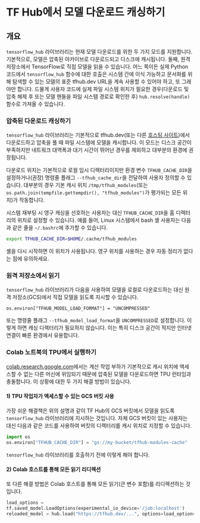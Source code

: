 <!--* freshness: { owner: 'wgierke' reviewed: '2021-01-28' } *-->

# TF Hub에서 모델 다운로드 캐싱하기

## 개요

`tensorflow_hub` 라이브러리는 현재 모델 다운로드를 위한 두 가지 모드를 지원합니다. 기본적으로, 모델은 압축된 아카이브로 다운로드되고 디스크에 캐시됩니다. 둘째, 원격 저장소에서 TensorFlow로 직접 모델을 읽을 수 있습니다. 어느 쪽이든 실제 Python 코드에서 `tensorflow_hub` 함수에 대한 호출은 시스템 간에 이식 가능하고 문서화를 위해 탐색할 수 있는 모델의 표준 tfhub.dev URL을 계속 사용할 수 있어야 하고, 또 그래야만 합니다. 드물게 사용자 코드에 실제 파일 시스템 위치가 필요한 경우(다운로드 및 압축 해제 후 또는 모델 핸들을 파일 시스템 경로로 확인한 후) `hub.resolve(handle)` 함수로 가져올 수 있습니다.

### 압축된 다운로드 캐싱하기

`tensorflow_hub` 라이브러리는 기본적으로 tfhub.dev(또는 다른 [호스팅 사이트](hosting.md))에서 다운로드하고 압축을 풀 때 파일 시스템에 모델을 캐시합니다. 이 모드는 디스크 공간이 부족하지만 네트워크 대역폭과 대기 시간이 뛰어난 경우를 제외하고 대부분의 환경에 권장됩니다.

다운로드 위치는 기본적으로 로컬 임시 디렉터리이지만 환경 변수 `TFHUB_CACHE_DIR`을 설정하거나(권장) 명령줄 플래그 `--tfhub_cache_dir`을 전달하여 사용자 정의할 수 있습니다. 대부분의 경우 기본 캐시 위치 `/tmp/tfhub_modules`(또는 `os.path.join(tempfile.gettempdir(), "tfhub_modules")`가 평가되는 모든 위치)가 작동합니다.

시스템 재부팅 시 영구 캐싱을 선호하는 사용자는 대신 `TFHUB_CACHE_DIR`을 홈 디렉터리의 위치로 설정할 수 있습니다. 예를 들어, Linux 시스템에서 bash 셸 사용자는 다음과 같은 줄을 `~/.bashrc`에 추가할 수 있습니다.

```bash
export TFHUB_CACHE_DIR=$HOME/.cache/tfhub_modules
```

셸을 다시 시작하면 이 위치가 사용됩니다. 영구 위치를 사용하는 경우 자동 정리가 없다는 점에 유의하세요.

### 원격 저장소에서 읽기

`tensorflow_hub` 라이브러리가 다음을 사용하여 모델을 로컬로 다운로드하는 대신 원격 저장소(GCS)에서 직접 모델을 읽도록 지시할 수 있습니다.

```shell
os.environ["TFHUB_MODEL_LOAD_FORMAT"] = "UNCOMPRESSED"
```

또는 명령줄 플래그 `--tfhub_model_load_format`을 `UNCOMPRESSED`로 설정합니다. 이렇게 하면 캐싱 디렉터리가 필요하지 않습니다. 이는 특히 디스크 공간이 적지만 인터넷 연결이 빠른 환경에서 유용합니다.

### Colab 노트북의 TPU에서 실행하기

[colab.research.google.com](https://colab.research.google.com)에서는 계산 작업 부하가 기본적으로 캐시 위치에 액세스할 수 없는 다른 머신에 위임되기 때문에 압축된 모델을 다운로드하면 TPU 런타임과 충돌합니다. 이 상황에 대한 두 가지 해결 방법이 있습니다.

#### 1) TPU 작업자가 액세스할 수 있는 GCS 버킷 사용

가장 쉬운 해결책은 위의 설명과 같이 TF Hub의 GCS 버킷에서 모델을 읽도록 `tensorflow_hub` 라이브러리에 지시하는 것입니다. 자체 GCS 버킷이 있는 사용자는 대신 다음과 같은 코드를 사용하여 버킷의 디렉터리를 캐시 위치로 지정할 수 있습니다.

```python
import os
os.environ["TFHUB_CACHE_DIR"] = "gs://my-bucket/tfhub-modules-cache"
```

`tensorflow_hub` 라이브러리를 호출하기 전에 이렇게 해야 합니다.

#### 2) Colab 호스트를 통해 모든 읽기 리디렉션

또 다른 해결 방법은 Colab 호스트를 통해 모든 읽기(큰 변수 포함)를 리디렉션하는 것입니다.

```python
load_options =
tf.saved_model.LoadOptions(experimental_io_device='/job:localhost')
reloaded_model = hub.load("https://tfhub.dev/...", options=load_options)
```
